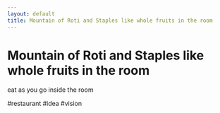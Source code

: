 ```yaml
---
layout: default
title: Mountain of Roti and Staples like whole fruits in the room
---
```

# Mountain of Roti and Staples like whole fruits in the room
eat as you go inside the room

#restaurant #idea #vision

